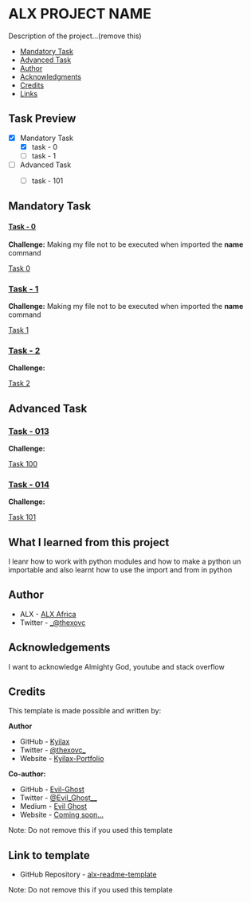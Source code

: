 # ALX PROJECT NAME

Description of the project...(remove this)

- [Mandatory Task](#mandatory-task)
- [Advanced Task](#advanced-task)
- [Author](#author)
- [Acknowledgments](#acknowledgements)
- [Credits](#credits)
- [Links](#link-to-template)

## Task Preview

- [X] Mandatory Task
    - [X] task - 0
    - [ ] task - 1

- [ ] Advanced Task
    - [ ] task - 101
   

## Mandatory Task

#### [Task - 0](./0-add.py)

**Challenge:**
Making my file not to be executed when imported the __name__ command

[Task 0](./0-add.py)

### [Task - 1](./1-calculation.py)

**Challenge:**
Making my file not to be executed when imported the __name__ command

[Task 1](./1-calculation.py)

### [Task - 2](./2-args.py)

**Challenge:**

[Task 2](./2-args.py)


## Advanced Task

### [Task - 013](./filename)

**Challenge:**

[Task 100](./file-name)

### [Task - 014](./filename)

**Challenge:**

[Task 101](./file-name)

## What I learned from this project

I leanr how to work with python modules and how to make a python un importable and also learnt how to use the import and from in python

## Author

- ALX - [ALX Africa](https://www.alxafrica.com)
- Twitter - [_@thexovc](https://twitter.com/thexovc)

## Acknowledgements
I want to acknowledge Almighty God, youtube and stack overflow

## Credits

This template is made possible and written by:

**Author**
- GitHub - [Kyilax](https://github.com/Kyilax)
- Twitter - [@thexovc\_](https://www.twitter.com/thexovc)
- Website - [Kyilax-Portfolio](https://kyilax-portfolio.vercel.app/)

**Co-author:**
- GitHub - [Evil-Ghost](https://github.com/Evil-Ghost)
- Twitter - [@Evil\_Ghost\_\_](https://www.twitter.com/evil_ghost__)
- Medium - [Evil Ghost](https://medium.com/@evilghost)
- Website - [Coming soon...](#)

Note: Do not remove this if you used this template

## Link to template

- GitHub Repository - [alx-readme-template](https://github.com/Evil-Ghost/alx-readme-template)

Note: Do not remove this if you used this template

